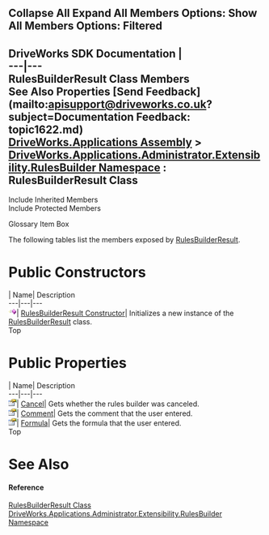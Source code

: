        

 Collapse All Expand All  Members Options: Show All  Members Options: Filtered   
---  
DriveWorks SDK Documentation  |   
---|---  
RulesBuilderResult Class Members   
See Also Properties [Send Feedback](mailto:apisupport@driveworks.co.uk?subject=Documentation Feedback: topic1622.md)  
[DriveWorks.Applications Assembly](topic13.md) > [DriveWorks.Applications.Administrator.Extensibility.RulesBuilder Namespace](topic1581.md) : RulesBuilderResult Class  
---  
  
Include Inherited Members    
Include Protected Members  


Glossary Item Box

The following tables list the members exposed by [RulesBuilderResult](topic1622.md).

# Public Constructors

| Name| Description  
---|---|---  
![Public Constructor](dotnetimages/publicConstructor.gif)| [RulesBuilderResult Constructor](topic1629.md)| Initializes a new instance of the [RulesBuilderResult](topic1622.md) class.   
Top

# Public Properties

| Name| Description  
---|---|---  
![Public Property](dotnetimages/publicProperty.gif)| [Cancel](topic1630.md)| Gets whether the rules builder was canceled.   
![Public Property](dotnetimages/publicProperty.gif)| [Comment](topic1631.md)| Gets the comment that the user entered.   
![Public Property](dotnetimages/publicProperty.gif)| [Formula](topic1632.md)| Gets the formula that the user entered.   
Top

# See Also

#### Reference

[RulesBuilderResult Class](topic1622.md)   
[DriveWorks.Applications.Administrator.Extensibility.RulesBuilder Namespace](topic1581.md)


